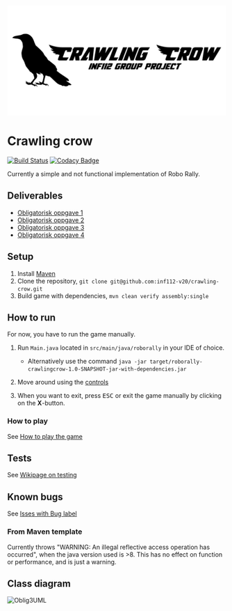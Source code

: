 ![Crawling crow logo](assets/logo.png)
# Crawling crow

[![Build Status](https://travis-ci.com/inf112-v20/crawling-crow.svg?branch=master)](https://travis-ci.com/inf112-v20/crawling-crow) [![Codacy Badge](https://api.codacy.com/project/badge/Grade/1ef3b79326324c30a5b5b61d5addef5b)](https://www.codacy.com/gh/inf112-v20/crawling-crow?utm_source=github.com&amp;utm_medium=referral&amp;utm_content=inf112-v20/crawling-crow&amp;utm_campaign=Badge_Grade)

Currently a simple and not functional implementation of Robo Rally.

## Deliverables
-   [Obligatorisk oppgave 1](Deliverables/ObligatoriskOppgave1.md)
-   [Obligatorisk oppgave 2](Deliverables/ObligatoriskOppgave2.md)
-   [Obligatorisk oppgave 3](Deliverables/ObligatoriskOppgave3.md)
-   [Obligatorisk oppgave 4](Deliverables/ObligatoriskOppgave4.md)

## Setup
1.  Install [Maven](https://maven.apache.org/download.cgi)
2.  Clone the repository, `git clone git@github.com:inf112-v20/crawling-crow.git`
3.  Build game with dependencies, `mvn clean verify assembly:single`

## How to run
For now, you have to run the game manually.

1.  Run `Main.java` located in `src/main/java/roborally` in your IDE of choice.
    -   Alternatively use the command `java -jar target/roborally-crawlingcrow-1.0-SNAPSHOT-jar-with-dependencies.jar`

2.  Move around using the [controls](https://github.com/inf112-v20/crawling-crow/wiki/Hvordan-spille-spillet)

3.  When you want to exit, press <kbd>ESC</kbd> or exit the game manually by clicking on the **X**-button.

### How to play
See [How to play the game](https://github.com/inf112-v20/crawling-crow/wiki/Hvordan-spille-spillet)

## Tests
See [Wikipage on testing](https://github.com/inf112-v20/crawling-crow/wiki/Tester)

## Known bugs
See [Isses with Bug label](/../../issues?q=is%3Aissue+is%3Aopen+laser+label%3Abug)

### From Maven template
Currently throws "WARNING: An illegal reflective access operation has occurred", 
when the java version used is >8. This has no effect on function or performance, and is just a warning.

## Class diagram
![Oblig3UML](https://user-images.githubusercontent.com/59846048/77762946-98ab5200-703a-11ea-8993-dce653775105.jpg)